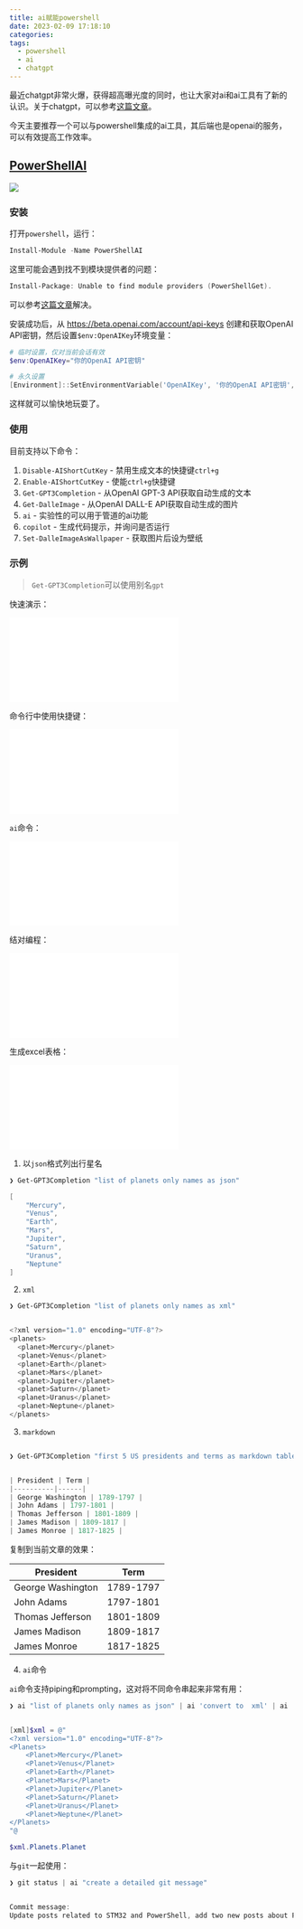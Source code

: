 ```yaml
---
title: ai赋能powershell
date: 2023-02-09 17:18:10
categories:
tags:
  - powershell
  - ai
  - chatgpt
---
```


最近chatgpt非常火爆，获得超高曝光度的同时，也让大家对ai和ai工具有了新的认识。关于chatgpt，可以参考[这篇文章](https://blog.boringhex.top/posts/301baee4a034/)。

今天主要推荐一个可以与powershell集成的ai工具，其后端也是openai的服务，可以有效提高工作效率。

## [PowerShellAI](https://github.com/dfinke/PowerShellAI)

![](https://imgs.boringhex.top/blog/20230209175553.png)

<!-- more -->

### 安装

打开`powershell`，运行：

``` powershell
Install-Module -Name PowerShellAI
```

这里可能会遇到找不到模块提供者的问题：

``` powershell
Install-Package: Unable to find module providers (PowerShellGet).
```

可以参考[这篇文章](https://blog.boringhex.top/posts/b9c6bc459258/)解决。

安装成功后，从 https://beta.openai.com/account/api-keys 创建和获取OpenAI API密钥，然后设置`$env:OpenAIKey`环境变量：

``` powershell
# 临时设置，仅对当前会话有效
$env:OpenAIKey="你的OpenAI API密钥"

# 永久设置
[Environment]::SetEnvironmentVariable('OpenAIKey', '你的OpenAI API密钥', 'User')
```

这样就可以愉快地玩耍了。

### 使用

目前支持以下命令：

1. `Disable-AIShortCutKey` - 禁用生成文本的快捷键`ctrl+g`
2. `Enable-AIShortCutKey` - 使能`ctrl+g`快捷键
3. `Get-GPT3Completion` - 从OpenAI GPT-3 API获取自动生成的文本
4. `Get-DalleImage` - 从OpenAI DALL-E API获取自动生成的图片
5. `ai` - 实验性的可以用于管道的ai功能
6. `copilot` - 生成代码提示，并询问是否运行
7. `Set-DalleImageAsWallpaper` - 获取图片后设为壁纸

### 示例

> `Get-GPT3Completion`可以使用别名`gpt`

快速演示：

<iframe src="//player.bilibili.com/player.html?bvid=BV1cv4y1473q&page=1" scrolling="no" border="0" frameborder="no" framespacing="0" allowfullscreen="true"> </iframe>

命令行中使用快捷键：

<iframe src="//player.bilibili.com/player.html?bvid=BV1DD4y1N728&page=1" scrolling="no" border="0" frameborder="no" framespacing="0" allowfullscreen="true"> </iframe>

`ai`命令：

<iframe src="//player.bilibili.com/player.html?bvid=BV1Bj411K7JN&page=1" scrolling="no" border="0" frameborder="no" framespacing="0" allowfullscreen="true"> </iframe>

结对编程：

<iframe src="//player.bilibili.com/player.html?bvid=BV1Ne4y1P7RX&page=1" scrolling="no" border="0" frameborder="no" framespacing="0" allowfullscreen="true"> </iframe>

生成excel表格：

<iframe src="//player.bilibili.com/player.html?bvid=BV19T41197D5&page=1" scrolling="no" border="0" frameborder="no" framespacing="0" allowfullscreen="true"> </iframe>

1. 以`json`格式列出行星名

``` powershell
❯ Get-GPT3Completion "list of planets only names as json"

[
    "Mercury",
    "Venus",
    "Earth",
    "Mars",
    "Jupiter",
    "Saturn",
    "Uranus",
    "Neptune"
]
```

2. `xml`

``` powershell
❯ Get-GPT3Completion "list of planets only names as xml"


<?xml version="1.0" encoding="UTF-8"?>
<planets>
  <planet>Mercury</planet>
  <planet>Venus</planet>
  <planet>Earth</planet>
  <planet>Mars</planet>
  <planet>Jupiter</planet>
  <planet>Saturn</planet>
  <planet>Uranus</planet>
  <planet>Neptune</planet>
</planets>
```

3. `markdown`

``` powershell

❯ Get-GPT3Completion "first 5 US presidents and terms as markdown table"


| President | Term |
|----------|------|
| George Washington | 1789-1797 |
| John Adams | 1797-1801 |
| Thomas Jefferson | 1801-1809 |
| James Madison | 1809-1817 |
| James Monroe | 1817-1825 |
```

复制到当前文章的效果：

| President | Term |
|----------|------|
| George Washington | 1789-1797 |
| John Adams | 1797-1801 |
| Thomas Jefferson | 1801-1809 |
| James Madison | 1809-1817 |
| James Monroe | 1817-1825 |

4. `ai`命令

`ai`命令支持piping和prompting，这对将不同命令串起来非常有用：

``` powershell
❯ ai "list of planets only names as json" | ai 'convert to  xml' | ai 'convert to  powershell'


[xml]$xml = @"
<?xml version="1.0" encoding="UTF-8"?>
<Planets>
    <Planet>Mercury</Planet>
    <Planet>Venus</Planet>
    <Planet>Earth</Planet>
    <Planet>Mars</Planet>
    <Planet>Jupiter</Planet>
    <Planet>Saturn</Planet>
    <Planet>Uranus</Planet>
    <Planet>Neptune</Planet>
</Planets>
"@

$xml.Planets.Planet
```

与`git`一起使用：

``` powershell
❯ git status | ai "create a detailed git message"


Commit message:
Update posts related to STM32 and PowerShell, add two new posts about PowerShell and AI.
```
